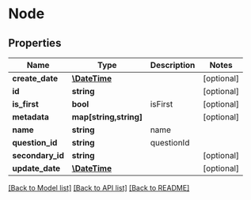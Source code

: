 # Node

## Properties
Name | Type | Description | Notes
------------ | ------------- | ------------- | -------------
**create_date** | [**\DateTime**](\DateTime.md) |  | [optional] 
**id** | **string** |  | [optional] 
**is_first** | **bool** | isFirst | [optional] 
**metadata** | **map[string,string]** |  | [optional] 
**name** | **string** | name | 
**question_id** | **string** | questionId | 
**secondary_id** | **string** |  | [optional] 
**update_date** | [**\DateTime**](\DateTime.md) |  | [optional] 

[[Back to Model list]](../README.md#documentation-for-models) [[Back to API list]](../README.md#documentation-for-api-endpoints) [[Back to README]](../README.md)


